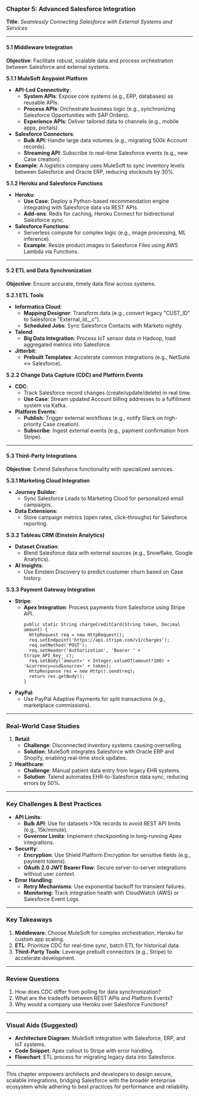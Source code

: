 ### **Chapter 5: Advanced Salesforce Integration**  
**Title**: *Seamlessly Connecting Salesforce with External Systems and Services*  

---

#### **5.1 Middleware Integration**  
**Objective**: Facilitate robust, scalable data and process orchestration between Salesforce and external systems.  

**5.1.1 MuleSoft Anypoint Platform**  
- **API-Led Connectivity**:  
  - **System APIs**: Expose core systems (e.g., ERP, databases) as reusable APIs.  
  - **Process APIs**: Orchestrate business logic (e.g., synchronizing Salesforce Opportunities with SAP Orders).  
  - **Experience APIs**: Deliver tailored data to channels (e.g., mobile apps, portals).  
- **Salesforce Connectors**:  
  - **Bulk API**: Handle large data volumes (e.g., migrating 500k Account records).  
  - **Streaming API**: Subscribe to real-time Salesforce events (e.g., new Case creation).  
- **Example**: A logistics company uses MuleSoft to sync inventory levels between Salesforce and Oracle ERP, reducing stockouts by 30%.  

**5.1.2 Heroku and Salesforce Functions**  
- **Heroku**:  
  - **Use Case**: Deploy a Python-based recommendation engine integrating with Salesforce data via REST APIs.  
  - **Add-ons**: Redis for caching, Heroku Connect for bidirectional Salesforce sync.  
- **Salesforce Functions**:  
  - Serverless compute for complex logic (e.g., image processing, ML inference).  
  - **Example**: Resize product images in Salesforce Files using AWS Lambda via Functions.  

---

#### **5.2 ETL and Data Synchronization**  
**Objective**: Ensure accurate, timely data flow across systems.  

**5.2.1 ETL Tools**  
- **Informatica Cloud**:  
  - **Mapping Designer**: Transform data (e.g., convert legacy "CUST_ID" to Salesforce "External_Id__c").  
  - **Scheduled Jobs**: Sync Salesforce Contacts with Marketo nightly.  
- **Talend**:  
  - **Big Data Integration**: Process IoT sensor data in Hadoop, load aggregated metrics into Salesforce.  
- **Jitterbit**:  
  - **Prebuilt Templates**: Accelerate common integrations (e.g., NetSuite ↔ Salesforce).  

**5.2.2 Change Data Capture (CDC) and Platform Events**  
- **CDC**:  
  - Track Salesforce record changes (create/update/delete) in real time.  
  - **Use Case**: Stream updated Account billing addresses to a fulfillment system via Kafka.  
- **Platform Events**:  
  - **Publish**: Trigger external workflows (e.g., notify Slack on high-priority Case creation).  
  - **Subscribe**: Ingest external events (e.g., payment confirmation from Stripe).  

---

#### **5.3 Third-Party Integrations**  
**Objective**: Extend Salesforce functionality with specialized services.  

**5.3.1 Marketing Cloud Integration**  
- **Journey Builder**:  
  - Sync Salesforce Leads to Marketing Cloud for personalized email campaigns.  
- **Data Extensions**:  
  - Store campaign metrics (open rates, click-throughs) for Salesforce reporting.  

**5.3.2 Tableau CRM (Einstein Analytics)**  
- **Dataset Creation**:  
  - Blend Salesforce data with external sources (e.g., Snowflake, Google Analytics).  
- **AI Insights**:  
  - Use Einstein Discovery to predict customer churn based on Case history.  

**5.3.3 Payment Gateway Integration**  
- **Stripe**:  
  - **Apex Integration**: Process payments from Salesforce using Stripe API.  
    ```apex
    public static String chargeCreditCard(String token, Decimal amount) {
      HttpRequest req = new HttpRequest();
      req.setEndpoint('https://api.stripe.com/v1/charges');
      req.setMethod('POST');
      req.setHeader('Authorization', 'Bearer ' + Stripe_API_Key__c);
      req.setBody('amount=' + Integer.valueOf(amount*100) + '&currency=usd&source=' + token);
      HttpResponse res = new Http().send(req);
      return res.getBody();
    }
    ```  
- **PayPal**:  
  - Use PayPal Adaptive Payments for split transactions (e.g., marketplace commissions).  

---

### **Real-World Case Studies**  
1. **Retail**:  
   - **Challenge**: Disconnected inventory systems causing overselling.  
   - **Solution**: MuleSoft integrates Salesforce with Oracle ERP and Shopify, enabling real-time stock updates.  
2. **Healthcare**:  
   - **Challenge**: Manual patient data entry from legacy EHR systems.  
   - **Solution**: Talend automates EHR-to-Salesforce data sync, reducing errors by 50%.  

---

### **Key Challenges & Best Practices**  
- **API Limits**:  
  - **Bulk API**: Use for datasets >10k records to avoid REST API limits (e.g., 15k/minute).  
  - **Governor Limits**: Implement checkpointing in long-running Apex integrations.  
- **Security**:  
  - **Encryption**: Use Shield Platform Encryption for sensitive fields (e.g., payment tokens).  
  - **OAuth 2.0 JWT Bearer Flow**: Secure server-to-server integrations without user context.  
- **Error Handling**:  
  - **Retry Mechanisms**: Use exponential backoff for transient failures.  
  - **Monitoring**: Track integration health with CloudWatch (AWS) or Salesforce Event Logs.  

---

### **Key Takeaways**  
1. **Middleware**: Choose MuleSoft for complex orchestration, Heroku for custom app scaling.  
2. **ETL**: Prioritize CDC for real-time sync, batch ETL for historical data.  
3. **Third-Party Tools**: Leverage prebuilt connectors (e.g., Stripe) to accelerate development.  

---

### **Review Questions**  
1. How does CDC differ from polling for data synchronization?  
2. What are the tradeoffs between REST APIs and Platform Events?  
3. Why would a company use Heroku over Salesforce Functions?  

---

### **Visual Aids (Suggested)**  
- **Architecture Diagram**: MuleSoft integration with Salesforce, ERP, and IoT systems.  
- **Code Snippet**: Apex callout to Stripe with error handling.  
- **Flowchart**: ETL process for migrating legacy data into Salesforce.  

---

This chapter empowers architects and developers to design secure, scalable integrations, bridging Salesforce with the broader enterprise ecosystem while adhering to best practices for performance and reliability.
